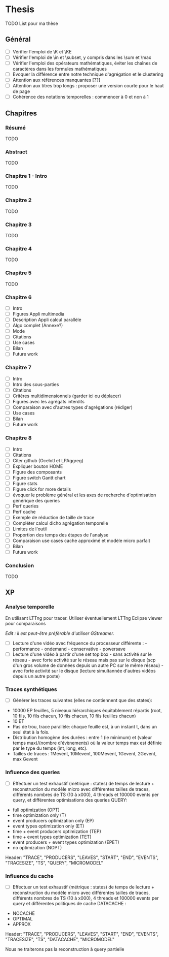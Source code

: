 # Thesis

TODO List pour ma thèse

## Général

- [ ] Vérifier l'emploi de \K et \KE
- [ ] Vérifier l'emploi de \in et \subset, y compris dans les \sum et \max
- [ ] Vérifier l'emploi des opérateurs mathématiques, éviter les chaînes de caractères dans les formules mathématiques
- [ ] Evoquer la différence entre notre technique d'agrégation et le clustering
- [ ] Attention aux références manquantes [??]
- [ ] Attention aux titres trop longs : proposer une version courte pour le haut de page
- [ ] Cohérence des notations temporelles : commencer à 0 et non à 1

## Chapitres

### Résumé
TODO

### Abstract
TODO

### Chapitre 1 - Intro
TODO

### Chapitre 2
TODO

### Chapitre 3
TODO

### Chapitre 4
TODO

### Chapitre 5
TODO

### Chapitre 6

- [ ] Intro
- [ ] Figures Appli multimedia
- [ ] Description Appli calcul parallèle
- [ ] Algo complet (Annexe?)
- [ ] Mode
- [ ] Citations
- [ ] Use cases
- [ ] Bilan
- [ ] Future work

### Chapitre 7

- [ ] Intro
- [ ] Intro des sous-parties
- [ ] Citations
- [ ] Critères multidimensionnels (garder ici ou déplacer)
- [ ] Figures avec les agrégats interdits
- [ ] Comparaison avec d'autres types d'agrégations (rédiger)
- [ ] Use cases
- [ ] Bilan
- [ ] Future work 

### Chapitre 8

- [ ] Intro
- [ ] Citations
- [ ] Citer github (Ocelotl et LPAggreg)
- [ ] Expliquer bouton HOME
- [ ] Figure des composants
- [ ] Figure switch Gantt chart
- [ ] Figure stats
- [ ] Figure click for more details
- [ ] évoquer le problème général et les axes de recherche d'optimisation générique des queries
- [ ] Perf queries
- [ ] Perf cache
- [ ] Exemple de réduction de taille de trace
- [ ] Compléter calcul dicho agrégation temporelle
- [ ] Limites de l'outil
- [ ] Proportion des temps des étapes de l'analyse
- [ ] Comparaison use cases cache approximé et modèle micro parfait
- [ ] Bilan
- [ ] Future work

### Conclusion

TODO

## XP

### Analyse temporelle

En utilisant LTTng pour tracer. Utiliser éventuellement LTTng Eclipse viewer pour comparaisons

_Edit : il est peut-être préférable d'utiliser GStreamer._

- [ ] Lecture d'une vidéo avec fréquence du processeur différente :
      - performance
      - ondemand
      - conservative
      - powersave
- [ ] Lecture d'une vidéo à partir d'une set top box
      - sans activité sur le réseau
      - avec forte activité sur le réseau mais pas sur le disque (scp d'un gros volume de données depuis un autre PC sur le même réseau)
      - avec forte activité sur le disque (lecture simultannée d'autres vidéos depuis un autre poste)

### Traces synthétiques

- [ ] Générer les traces suivantes (elles ne contiennent que des states):
- 10000 EP feuilles, 5 niveaux hiérarchiques équitablement répartis (root, 10 fils, 10 fils chacun, 10 fils chacun, 10 fils feuilles chacun)
- 10 ET
- Pas de trou, trace parallèle: chaque feuille est, à un instant t, dans un seul état à la fois.
- Distribution homogène des durées : entre 1 (le minimum) et (valeur temps max)/(nombre d'évènements)
où la valeur temps max est définie par le type du temps (int, long, etc).
- Tailles de traces : 1Mevent, 10Mevent, 100Mevent, 1Gevent, 2Gevent, max Gevent

### Influence des queries

- [ ] Effectuer un test exhaustif (métrique : states) de temps de lecture + reconstruction du modèle micro avec différentes tailles de traces, différents nombres de TS (10 à x000), 4 threads et 100000 events per query, et différentes optimisations des queries QUERY: 
- full optimization (OPT)
- time optimization only (T)
- event producers optimization only (EP)
- event types optimization only (ET)
- time + event producers optimization (TEP)
- time + event types optimization (TET)
- event producers + event types optimization (EPET)
- no optimization (NOPT)
 
Header:
"TRACE", "PRODUCERS", "LEAVES", "START", "END", "EVENTS", "TRACESIZE", "TS", "QUERY", "MICROMODEL"


### Influence du cache

- [ ] Effectuer un test exhaustif  (métrique : states) de temps de lecture + reconstruction du modèle micro avec différentes tailles de traces, différents nombres de TS (10 à x000), 4 threads et 100000 events per query et différentes politiques de cache DATACACHE :
- NOCACHE
- OPTIMAL
- APPROX
 
Header:
"TRACE", "PRODUCERS", "LEAVES", "START", "END", "EVENTS", "TRACESIZE", "TS", "DATACACHE", "MICROMODEL"

Nous ne traiterons pas la reconstruction à query partielle
